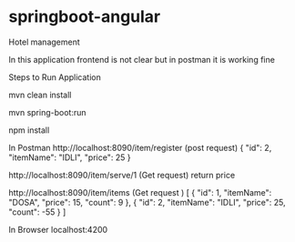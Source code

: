 # springboot-angular
Hotel management 

In this application frontend is not clear but in postman it is working fine

Steps to Run Application

mvn clean install

mvn spring-boot:run

npm install

In Postman 
http://localhost:8090/item/register  (post request)
 {
        "id": 2,
        "itemName": "IDLI",
        "price": 25
    }

http://localhost:8090/item/serve/1   (Get request)
return price

http://localhost:8090/item/items   (Get request )
[
    {
        "id": 1,
        "itemName": "DOSA",
        "price": 15,
        "count": 9
    },
    {
        "id": 2,
        "itemName": "IDLI",
        "price": 25,
        "count": -55
    }
]

In Browser
localhost:4200
